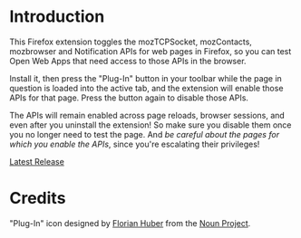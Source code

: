 Introduction
============

This Firefox extension toggles the mozTCPSocket, mozContacts, mozbrowser and
Notification APIs for web pages in Firefox, so you can test Open Web Apps that
need access to those APIs in the browser.

Install it, then press the "Plug-In" button in your toolbar while the page
in question is loaded into the active tab, and the extension will enable
those APIs for that page.  Press the button again to disable those APIs.

The APIs will remain enabled across page reloads, browser sessions, and even
after you uninstall the extension! So make sure you disable them once you
no longer need to test the page. And *be careful about the pages for which
you enable the APIs*, since you're escalating their privileges!

<a href="https://github.com/mykmelez/tcpsocketpup/releases/latest">Latest Release</a>

Credits
=======

"Plug-In" icon designed by
<a href="http://www.thenounproject.com/itshorty">Florian Huber</a>
from the <a href="http://www.thenounproject.com">Noun Project</a>.
